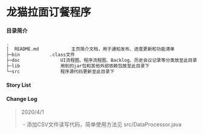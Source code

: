 # 龙猫拉面订餐程序

#### 目录简介

```bash
.
│  README.md			主页简介文档，用于通知发布、进度更新和功能清单
├─bin			.class文件
├─doc				UI流程图、程序流程图、Backlog、历史会议记录等分类放至此目录下
├─lib				用到的jar包和其他外部依赖包放至此目录下
└─src				程序源代码更新至此目录下
```

#### Story List

>
>
>

#### Change Log

>2020/4/1
>
>​	- 添加CSV文件读写代码，简单使用方法见 src/DataProcessor.java
>
>